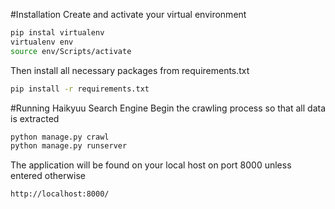 #Installation
Create and activate your virtual environment
```bash
pip instal virtualenv
virtualenv env
source env/Scripts/activate
```

Then install all necessary packages from requirements.txt
```bash
pip install -r requirements.txt
```

#Running Haikyuu Search Engine
Begin the crawling process so that all data is extracted
```bash
python manage.py crawl
python manage.py runserver
```

The application will be found on your local host on port 8000 unless entered otherwise
```bash
http://localhost:8000/
```


